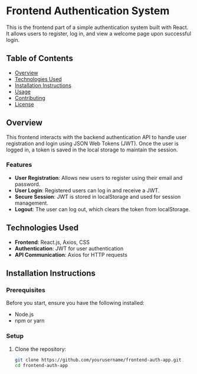 # Frontend Authentication System

This is the frontend part of a simple authentication system built with React. It allows users to register, log in, and view a welcome page upon successful login.

## Table of Contents

- [Overview](#overview)
- [Technologies Used](#technologies-used)
- [Installation Instructions](#installation-instructions)
- [Usage](#usage)
- [Contributing](#contributing)
- [License](#license)

## Overview

This frontend interacts with the backend authentication API to handle user registration and login using JSON Web Tokens (JWT). Once the user is logged in, a token is saved in the local storage to maintain the session.

### Features

- **User Registration**: Allows new users to register using their email and password.
- **User Login**: Registered users can log in and receive a JWT.
- **Secure Session**: JWT is stored in localStorage and used for session management.
- **Logout**: The user can log out, which clears the token from localStorage.

## Technologies Used

- **Frontend**: React.js, Axios, CSS
- **Authentication**: JWT for user authentication
- **API Communication**: Axios for HTTP requests

## Installation Instructions

### Prerequisites

Before you start, ensure you have the following installed:

- Node.js
- npm or yarn

### Setup

1. Clone the repository:
   ```bash
   git clone https://github.com/yourusername/frontend-auth-app.git
   cd frontend-auth-app
   ```
